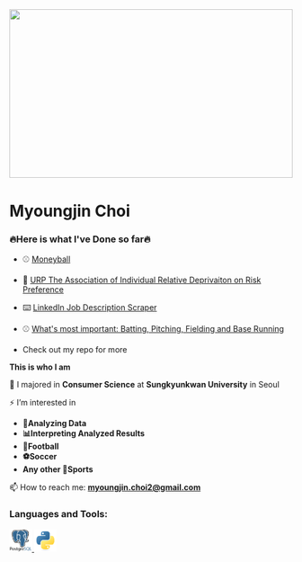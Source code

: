 <center><img src="https://blog.kakaocdn.net/dn/I2OXw/btqDdIicE5C/2D1KhqNaLD8FsvXMrsyD5k/img.gif" width="100%" height="300"></center>
<h1 align="left">Myoungjin Choi</h1>
<h3 align="left">🔥Here is what I've Done so far🔥</h3>

   - ⚾ [Moneyball](https://github.com/jinwls/Moneyball)
   
   - 📝 [URP The Association of Individual Relative Deprivaiton on Risk Preference](https://github.com/jinwls/Relative_Deprivation_Risk_Preference)
    
   - ⌨️ [LinkedIn Job Description Scraper](https://github.com/jinwls/LinkedIn_Job_Post)
   
   - ⚾ [What's most important: Batting, Pitching, Fielding and Base Running](https://github.com/jinwls/Batting_Pitching_Fielding_Running)

   - Check out my repo for more


**This is who I am**

🌱 I majored in **Consumer Science** at **Sungkyunkwan University** in Seoul

⚡ I’m interested in 
   - **🧐Analyzing Data** 
   - **📊Interpreting Analyzed Results** 
   - **🏈Football** 
   - **⚽️Soccer**
   - **Any other 💪Sports**


📫 How to reach me: **myoungjin.choi2@gmail.com**


<h3 align="left">Languages and Tools:</h3>
<p align="left"> <a href="https://www.postgresql.org" target="_blank" rel="noreferrer"> <img src="https://raw.githubusercontent.com/devicons/devicon/master/icons/postgresql/postgresql-original-wordmark.svg" alt="postgresql" width="40" height="40"/> </a> <a href="https://www.python.org" target="_blank" rel="noreferrer"> <img src="https://raw.githubusercontent.com/devicons/devicon/master/icons/python/python-original.svg" alt="python" width="40" height="40"/> </a> </p>
